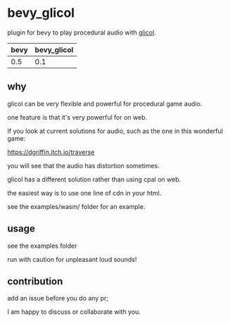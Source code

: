 # bevy_glicol

plugin for bevy to play procedural audio with [glicol](https://glicol.org).

| bevy | bevy_glicol |
| ---- | ----------- |
| 0.5  | 0.1         |

## why

glicol can be very flexible and powerful for procedural game audio.

one feature is that it's very powerful for on web.

If you look at current solutions for audio, such as the one in this wonderful game:

https://dgriffin.itch.io/traverse

you will see that the audio has distortion sometimes.

glicol has a different solution rather than using cpal on web.

the easiest way is to use one line of cdn in your html.

see the examples/wasm/ folder for an example.

## usage

see the examples folder

run with caution for unpleasant loud sounds!

## contribution

add an issue before you do any pr;

I am happy to discuss or collaborate with you.

